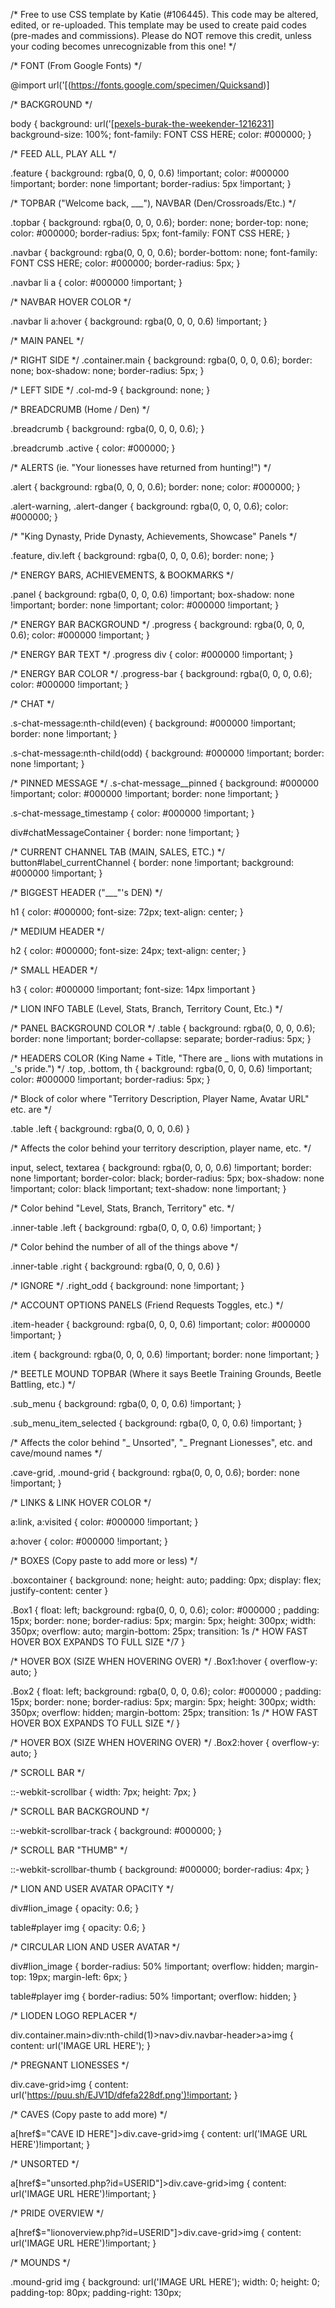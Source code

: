 /*
  Free to use CSS template by Katie (#106445).
  This code may be altered, edited, or re-uploaded. 
  This template may be used to create paid codes (pre-mades and commissions).
  Please do NOT remove this credit, unless your coding becomes unrecognizable from this one! 
*/


/* FONT (From Google Fonts) */

@import url('[(https://fonts.google.com/specimen/Quicksand)]

/* BACKGROUND */

body {
	background: url('[[pexels-burak-the-weekender-1216231](https://images.pexels.com/photos/1216231/pexels-photo-1216231.jpeg?cs=srgb&dl=pexels-burak-the-weekender-1216231.jpg&fm=jpg&_gl=1*1dflrep*_ga*MjEwMzQ5MjY5NS4xNjY2NjQ2MTcz*_ga_8JE65Q40S6*MTY2NzUzMzc4MS4zLjEuMTY2NzUzMzkxMC4wLjAuMA..)]
	background-size: 100%;
	font-family: FONT CSS HERE;
	color: #000000;
}


/* FEED ALL, PLAY ALL */

.feature {
	background: rgba(0, 0, 0, 0.6) !important;
	color: #000000 !important;
	border: none !important;
	border-radius: 5px !important;
}


/* TOPBAR ("Welcome back, ___"), NAVBAR (Den/Crossroads/Etc.) */

.topbar {
	background: rgba(0, 0, 0, 0.6);
	border: none;
	border-top: none;
	color: #000000;
	border-radius: 5px;
	font-family: FONT CSS HERE;
}

.navbar {
	background: rgba(0, 0, 0, 0.6);
	border-bottom: none;
	font-family: FONT CSS HERE;
	color: #000000;
	border-radius: 5px;
}

.navbar li a {
	color: #000000 !important;
}

/* NAVBAR HOVER COLOR */

.navbar li a:hover {
	background: rgba(0, 0, 0, 0.6) !important;
}


/* MAIN PANEL */

/* RIGHT SIDE */
.container.main {
	background: rgba(0, 0, 0, 0.6);
	border: none;
	box-shadow: none;
	border-radius: 5px;
}

/* LEFT SIDE */
.col-md-9 {
	background: none;
}


/* BREADCRUMB (Home / Den) */

.breadcrumb {
	background: rgba(0, 0, 0, 0.6);
}

.breadcrumb .active {
	color: #000000;
}


/* ALERTS (ie. "Your lionesses have returned from hunting!") */

.alert {
	background: rgba(0, 0, 0, 0.6);
	border: none;
	color: #000000;
}

.alert-warning,
.alert-danger {
	background: rgba(0, 0, 0, 0.6);
	color: #000000;
}


/* "King Dynasty, Pride Dynasty, Achievements, Showcase" Panels */

.feature,
div.left {
	background: rgba(0, 0, 0, 0.6);
	border: none;
}


/* ENERGY BARS, ACHIEVEMENTS, & BOOKMARKS */

.panel {
	background: rgba(0, 0, 0, 0.6) !important;
	box-shadow: none !important;
	border: none !important;
	color: #000000 !important;
}

/* ENERGY BAR BACKGROUND */
.progress {
	background: rgba(0, 0, 0, 0.6);
	color: #000000 !important;
}

/* ENERGY BAR TEXT */
.progress div {
	color: #000000 !important;
}

/* ENERGY BAR COLOR */
.progress-bar {
	background: rgba(0, 0, 0, 0.6);
	color: #000000 !important;
}


/* CHAT */

.s-chat-message:nth-child(even) {
	background: #000000 !important;
	border: none !important;
}

.s-chat-message:nth-child(odd) {
	background: #000000 !important;
	border: none !important;
}

/* PINNED MESSAGE */
.s-chat-message__pinned {
	background: #000000 !important;
	color: #000000 !important;
	border: none !important;
}

.s-chat-message_timestamp {
	color: #000000 !important;
}

div#chatMessageContainer {
	border: none !important;
}

/* CURRENT CHANNEL TAB (MAIN, SALES, ETC.) */
button#label_currentChannel {
	border: none !important;
	background: #000000 !important;
}


/* BIGGEST HEADER ("___"'s DEN) */

h1 {
	color: #000000;
	font-size: 72px;
	text-align: center;
}


/* MEDIUM HEADER */

h2 {
	color: #000000;
	font-size: 24px;
	text-align: center;
}


/* SMALL HEADER */

h3 {
	color: #000000 !important;
	font-size: 14px !important
}


/* LION INFO TABLE (Level, Stats, Branch, Territory Count, Etc.) */


/* PANEL BACKGROUND COLOR */
.table {
	background: rgba(0, 0, 0, 0.6);
	border: none !important;
	border-collapse: separate;
	border-radius: 5px;
}


/* HEADERS COLOR (King Name + Title, "There are _ lions with mutations in _'s pride.") */
.top,
.bottom,
th {
	background: rgba(0, 0, 0, 0.6) !important;
	color: #000000 !important;
	border-radius: 5px;
}


/* Block of color where "Territory Description, Player Name, Avatar URL" etc. are */

.table .left {
	background: rgba(0, 0, 0, 0.6)
}

/* Affects the color behind your territory description, player name, etc. */

input,
select,
textarea {
	background: rgba(0, 0, 0, 0.6) !important;
	border: none !important;
	border-color: black;
	border-radius: 5px;
	box-shadow: none !important;
	color: black !important;
	text-shadow: none !important;
}


/* Color behind "Level, Stats, Branch, Territory" etc. */

.inner-table .left {
	background: rgba(0, 0, 0, 0.6) !important;
}


/* Color behind the number of all of the things above */

.inner-table .right {
	background: rgba(0, 0, 0, 0.6)
}

/* IGNORE */
.right_odd {
	background: none !important;
}


/* ACCOUNT OPTIONS PANELS  (Friend Requests Toggles, etc.) */

.item-header {
	background: rgba(0, 0, 0, 0.6) !important;
	color: #000000  !important;
}

.item {
	background: rgba(0, 0, 0, 0.6) !important;
	border: none !important;
}


/* BEETLE MOUND TOPBAR (Where it says Beetle Training Grounds, Beetle Battling, etc.) */

.sub_menu {
	background: rgba(0, 0, 0, 0.6) !important;
}

.sub_menu_item_selected {
	background: rgba(0, 0, 0, 0.6) !important;
}


/* Affects the color behind "_ Unsorted", "_ Pregnant Lionesses", etc. and cave/mound names */

.cave-grid,
.mound-grid {
	background: rgba(0, 0, 0, 0.6);
	border: none !important;
}


/* LINKS & LINK HOVER COLOR */

a:link,
a:visited {
	color: #000000 !important;
}

a:hover {
	color: #000000 !important;
}


/* BOXES (Copy paste to add more or less) */

.boxcontainer {
	background: none;
	height: auto;
	padding: 0px;
	display: flex;
	justify-content: center
}

.Box1 {
	float: left;
	background: rgba(0, 0, 0, 0.6);
	color: #000000 ;
	padding: 15px;
	border: none;
	border-radius: 5px;
	margin: 5px;
	height: 300px;
	width: 350px;
	overflow: auto;
	margin-bottom: 25px;
	transition: 1s /* HOW FAST HOVER BOX EXPANDS TO FULL SIZE */7
}

/* HOVER BOX (SIZE WHEN HOVERING OVER) */
.Box1:hover {
	overflow-y: auto;
}

.Box2 {
	float: left;
	background: rgba(0, 0, 0, 0.6);
	color: #000000 ;
	padding: 15px;
	border: none;
	border-radius: 5px;
	margin: 5px;
	height: 300px;
	width: 350px;
	overflow: hidden;
	margin-bottom: 25px;
	transition: 1s /* HOW FAST HOVER BOX EXPANDS TO FULL SIZE */
}

/* HOVER BOX (SIZE WHEN HOVERING OVER) */
.Box2:hover {
	overflow-y: auto;
}


/* SCROLL BAR */

::-webkit-scrollbar {
	width: 7px;
	height: 7px;
}


/* SCROLL BAR BACKGROUND */

::-webkit-scrollbar-track {
	background: #000000;
}


/* SCROLL BAR "THUMB" */

::-webkit-scrollbar-thumb {
	background: #000000;
	border-radius: 4px;
}


/* LION AND USER AVATAR OPACITY */

div#lion_image {
	opacity: 0.6;
}

table#player img {
	opacity: 0.6;
}


/* CIRCULAR LION AND USER AVATAR */

div#lion_image {
	border-radius: 50% !important;
	overflow: hidden;
	margin-top: 19px;
	margin-left: 6px;
}

table#player img {
	border-radius: 50% !important;
	overflow: hidden;
}


/* LIODEN LOGO REPLACER */

div.container.main>div:nth-child(1)>nav>div.navbar-header>a>img {
	content: url('IMAGE URL HERE');
}


/* PREGNANT LIONESSES */

div.cave-grid>img {
	content: url('https://puu.sh/EJV1D/dfefa228df.png')!important;
}


/* CAVES (Copy paste to add more) */

a[href$="CAVE ID HERE"]>div.cave-grid>img {
	content: url('IMAGE URL HERE')!important;
}


/* UNSORTED */

a[href$="unsorted.php?id=USERID"]>div.cave-grid>img {
	content: url('IMAGE URL HERE')!important;
}


/* PRIDE OVERVIEW */

a[href$="lionoverview.php?id=USERID"]>div.cave-grid>img {
	content: url('IMAGE URL HERE')!important;
}


/* MOUNDS */

.mound-grid img {
	background: url('IMAGE URL HERE');
	width: 0;
	height: 0;
	padding-top: 80px;
	padding-right: 130px;
